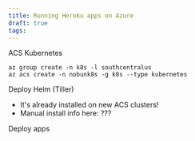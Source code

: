 ```yaml
---
title: Running Heroku apps on Azure
draft: true
tags:
---
```


ACS Kubernetes

```shell
az group create -n k8s -l southcentralus
az acs create -n nobunk8s -g k8s --type kubernetes
```

Deploy Helm (Tiller)
* It's already installed on new ACS clusters!
* Manual install info here: ???

Deploy apps
